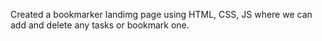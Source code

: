 Created a bookmarker landimg page using HTML, CSS, JS where we can add and delete any tasks or bookmark one.
